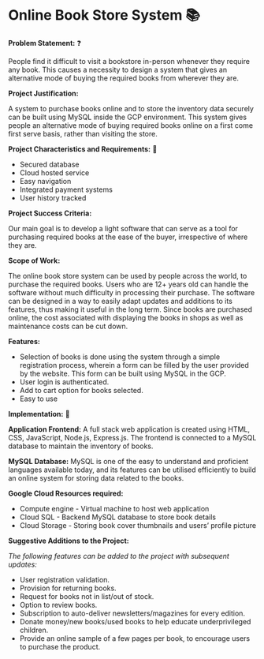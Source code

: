 # Online Book Store System 📚

**Problem Statement:** ❓

People find it difficult to visit a bookstore in-person whenever they require any book. This causes a necessity to design a system that gives an alternative mode of buying the required books from wherever they are.

**Project Justification:**

A system to purchase books online and to store the inventory data securely can be built using MySQL inside the GCP environment. This system gives people an alternative mode of buying required books online on a first come first serve basis, rather than visiting the store.

**Project Characteristics and Requirements:** 📝

-	Secured database
-	Cloud hosted service
-	Easy navigation
-	Integrated payment systems
-	User history tracked

**Project Success Criteria:** 

Our main goal is to develop a light software that can serve as a tool for purchasing required books at the ease of the buyer, irrespective of where they are.

**Scope of Work:**

The online book store system can be used by people across the world, to purchase the required books. Users who are 12+ years old can handle the software without much difficulty in processing their purchase. The software can be designed in a way to easily adapt updates and additions to its features, thus making it useful in the long term. Since books are purchased online, the cost associated with displaying the books in shops as well as maintenance costs can be cut down.

**Features:** 
- Selection of books is done using the system through a simple registration process, wherein a form can be filled by the user provided by the website. This form can be built using MySQL in the GCP.
- User login is authenticated.
-	Add to cart option for books selected.
-	Easy to use

**Implementation:** 🧰

**Application Frontend:**
A full stack web application is created using HTML, CSS, JavaScript, Node.js, Express.js. The frontend is connected to a MySQL database to maintain the inventory of books. 

**MySQL Database:**
MySQL is one of the easy to understand and proficient languages available today, and its features can be utilised efficiently to build an online system for storing data related to the books.

**Google Cloud Resources required:**
-	Compute engine - Virtual machine to host web application
-	Cloud SQL - Backend MySQL database to store book details
-	Cloud Storage - Storing book cover thumbnails and users’ profile picture

**Suggestive Additions to the Project:**

*The following features can be added to the project with subsequent updates:*
-	User registration validation.
-	Provision for returning books.
-	Request for books not in list/out of stock.
-	Option to review books.
-	Subscription to auto-deliver newsletters/magazines for every edition.
-	Donate money/new books/used books to help educate underprivileged children.
-	Provide an online sample of a few pages per book, to encourage users to purchase the product.
